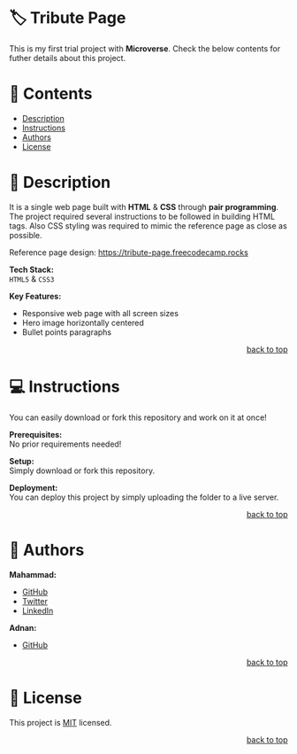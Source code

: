 <a name="title"></a>

<!-- PROJECT TITLE -->

# 🏷️ Tribute Page

This is my first trial project with **Microverse**. Check the below contents for futher details about this project.

<!-- TABLE OF CONTENTS -->

# 📗 Contents

- [Description](#description)
- [Instructions](#instructions)
- [Authors](#author)
- [License](#license)

<!-- PROJECT DESCRIPTION -->

<a name="description"></a>

# 📖 Description

It is a single web page built with **HTML** & **CSS** through **pair programming**.
The project required several instructions to be followed in building HTML tags.
Also CSS styling was required to mimic the reference page as close as possible.

Reference page design:
https://tribute-page.freecodecamp.rocks

**Tech Stack:**<br/>
`HTML5` & `CSS3`

**Key Features:**
- Responsive web page with all screen sizes
- Hero image horizontally centered
- Bullet points paragraphs

<p align="right"><a href="#title">back to top</a></p>

<!-- GETTING STARTED -->

<a name="instructions"></a>

# 💻 Instructions

You can easily download or fork this repository and work on it at once!

**Prerequisites:**<br/>
No prior requirements needed!

**Setup:**<br/>
Simply download or fork this repository.

**Deployment:**<br/>
You can deploy this project by simply uploading the folder to a live server.

<p align="right"><a href="#title">back to top</a></p>

<!-- AUTHOR -->

<a name="author"></a>

# 👥 Authors

**Mahammad:**
- [GitHub](https://github.com/mahammad-mostafa)
- [Twitter](https://twitter.com/mahammad_mostfa)
- [LinkedIn](https://linkedin.com/in/mahammad-mostafa)

**Adnan:**
- [GitHub](https://github.com/adnanarain1101)

<p align="right"><a href="#title">back to top</a></p>

<!-- LICENSE -->

<a name="license"></a>

# 📝 License

This project is [MIT](LICENSE.md) licensed.

<p align="right"><a href="#title">back to top</a></p>
